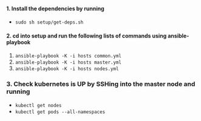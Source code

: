 #### 1. Install the dependencies by running 
- `sudo sh setup/get-deps.sh`

#### 2. cd into setup and run the following lists of commands using ansible-playbook

1. `ansible-playbook -K -i hosts common.yml`
2. `ansible-playbook -K -i hosts master.yml`
3. `ansible-playbook -K -i hosts nodes.yml`


### 3. Check kubernetes is UP by SSHing into the master node and running
 - `kubectl get nodes`
 - `kubectl get pods --all-namespaces`  
